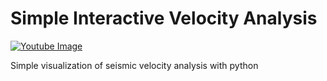 # Simple Interactive Velocity Analysis
[![Youtube Image](https://github.com/GhozyElFatih/Simple-Interactive-Velocity-Analysis/assets/85453675/31c60b10-d3c4-4dd5-b3c4-3c1c86e8b9bd)](https://youtu.be/548tlz4TCuw?si=lULkOmZCLwpmTuZt)

Simple visualization of seismic velocity analysis with python
